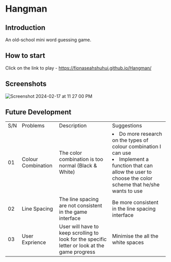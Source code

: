 # Hangman

## Introduction
An old-school mini word guessing game.

## How to start
Click on the link to play - https://fionaseahshuhui.github.io/Hangman/

## Screenshots
![Screenshot 2024-02-17 at 11 27 00 PM](https://github.com/FionaSeahShuHui/Hangman/assets/118295100/f9ae8597-c053-4337-9de4-aee37ffa31ac)

## Future Development
<table>
  <tr>
    <td>S/N</td>
    <td>Problems</td>
    <td>Description</td>
    <td>Suggestions</td>
  </tr>
  <tr>
    <td>01</td>
    <td>Colour Combination</td>
    <td>The color combination is too normal (Black & White)</td>
    <td><li>Do more research on the types of colour combination I can use
    <li>Implement a function that can allow the user to choose the color scheme that he/she wants to use</td>
  </tr>
  <tr>
    <td>02</td>
    <td>Line Spacing</td>
    <td>The line spacing are not consistent in the game interface</td>
    <td>Be more consistent in the line spacing interface</td>
  </tr>
  <tr>
    <td>03</td>
    <td>User Exprience</td>
    <td>User will have to keep scrolling to look for the specific letter or look at the game progress </td>
    <td>Minimise the all the white spaces</td>
  </tr>
</table>
